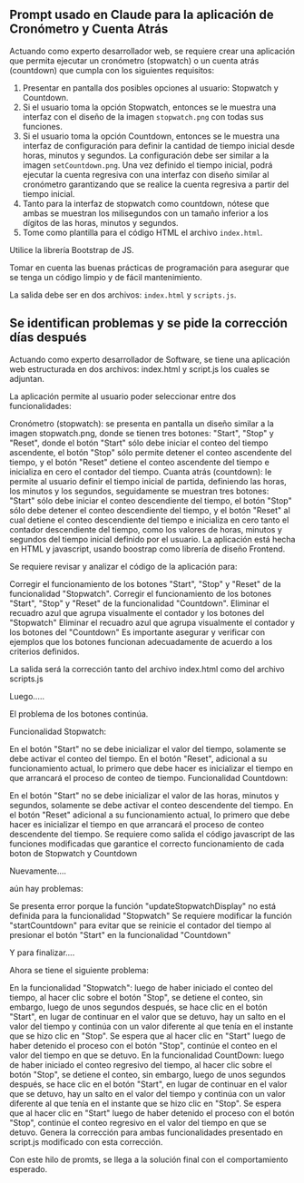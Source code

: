 ## Prompt usado en Claude para la aplicación de Cronómetro y Cuenta Atrás

Actuando como experto desarrollador web, se requiere crear una aplicación que permita ejecutar un cronómetro (stopwatch) o un cuenta atrás (countdown) que cumpla con los siguientes requisitos:

1. Presentar en pantalla dos posibles opciones al usuario: Stopwatch y Countdown.
2. Si el usuario toma la opción Stopwatch, entonces se le muestra una interfaz con el diseño de la imagen `stopwatch.png` con todas sus funciones.
3. Si el usuario toma la opción Countdown, entonces se le muestra una interfaz de configuración para definir la cantidad de tiempo inicial desde horas, minutos y segundos. La configuración debe ser similar a la imagen `setCountdown.png`. Una vez definido el tiempo inicial, podrá ejecutar la cuenta regresiva con una interfaz con diseño similar al cronómetro garantizando que se realice la cuenta regresiva a partir del tiempo inicial.
4. Tanto para la interfaz de stopwatch como countdown, nótese que ambas se muestran los milisegundos con un tamaño inferior a los dígitos de las horas, minutos y segundos.
5. Tome como plantilla para el código HTML el archivo `index.html`.

Utilice la librería Bootstrap de JS.

Tomar en cuenta las buenas prácticas de programación para asegurar que se tenga un código limpio y de fácil mantenimiento.

La salida debe ser en dos archivos: `index.html` y `scripts.js`.


## Se identifican problemas y se pide la corrección días después

Actuando como experto desarrollador de Software, se tiene una aplicación web estructurada en dos archivos: index.html y script.js los cuales se adjuntan.

La aplicación permite al usuario poder seleccionar entre dos funcionalidades:

Cronómetro (stopwatch): se presenta en pantalla un diseño similar a la imagen stopwatch.png, donde se tienen tres botones: "Start", "Stop" y "Reset", donde el botón "Start" sólo debe iniciar el conteo del tiempo ascendente, el botón "Stop" sólo permite detener el conteo ascendente del tiempo, y el botón "Reset" detiene el conteo ascendente del tiempo e inicializa en cero el contador del tiempo.
Cuanta atrás (countdown): le permite al usuario definir el tiempo inicial de partida, definiendo las horas, los minutos y los segundos, seguidamente se muestran tres botones: "Start" sólo debe iniciar el conteo descendiente del tiempo, el botón "Stop" sólo debe detener el conteo descendiente del tiempo, y el botón "Reset" al cual detiene el conteo descendiente del tiempo e inicializa en cero tanto el contador descendiente del tiempo, como los valores de horas, minutos y segundos del tiempo inicial definido por el usuario.
La aplicación está hecha en HTML y javascript, usando boostrap como librería de diseño Frontend.

Se requiere revisar y analizar el código de la aplicación para:

Corregir el funcionamiento de los botones "Start", "Stop" y "Reset" de la funcionalidad "Stopwatch".
Corregir el funcionamiento de los botones "Start", "Stop" y "Reset" de la funcionalidad "Countdown".
Eliminar el recuadro azul que agrupa visualmente el contador y los botones del "Stopwatch"
Eliminar el recuadro azul que agrupa visualmente el contador y los botones del "Countdown"
Es importante asegurar y verificar con ejemplos que los botones funcionan adecuadamente de acuerdo a los criterios definidos.

La salida será la corrección tanto del archivo index.html como del archivo scripts.js




Luego.....

El problema de los botones continúa.

Funcionalidad Stopwatch:

En el botón "Start" no se debe inicializar el valor del tiempo, solamente se debe activar el conteo del tiempo.
En el botón "Reset", adicional a su funcionamiento actual, lo primero que debe hacer es inicializar el tiempo en que arrancará el proceso de conteo de tiempo.
Funcionalidad Countdown:

En el botón "Start" no se debe inicializar el valor de las horas, minutos y segundos, solamente se debe activar el conteo descendente del tiempo.
En el botón "Reset" adicional a su funcionamiento actual, lo primero que debe hacer es inicializar el tiempo en que arrancará el proceso de conteo descendente del tiempo.
Se requiere como salida el código javascript de las funciones modificadas que garantice el correcto funcionamiento de cada boton de Stopwatch y Countdown


Nuevamente....


aún hay problemas:

Se presenta error porque la función "updateStopwatchDisplay" no está definida para la funcionalidad "Stopwatch"
Se requiere modificar la función "startCountdown" para evitar que se reinicie el contador del tiempo al presionar el botón "Start" en la funcionalidad "Countdown"




Y para finalizar....

Ahora se tiene el siguiente problema:

En la funcionalidad "Stopwatch": luego de haber iniciado el conteo del tiempo, al hacer clic sobre el botón "Stop", se detiene el conteo, sin embargo, luego de unos segundos después, se hace clic en el botón "Start", en lugar de continuar en el valor que se detuvo, hay un salto en el valor del tiempo y continúa con un valor diferente al que tenía en el instante que se hizo clic en "Stop". Se espera que al hacer clic en "Start" luego de haber detenido el proceso con el botón "Stop", continúe el conteo en el valor del tiempo en que se detuvo.
En la funcionalidad CountDown: luego de haber iniciado el conteo regresivo del tiempo, al hacer clic sobre el botón "Stop", se detiene el conteo, sin embargo, luego de unos segundos después, se hace clic en el botón "Start", en lugar de continuar en el valor que se detuvo, hay un salto en el valor del tiempo y continúa con un valor diferente al que tenía en el instante que se hizo clic en "Stop". Se espera que al hacer clic en "Start" luego de haber detenido el proceso con el botón "Stop", continúe el conteo regresivo en el valor del tiempo en que se detuvo.
Genera la corrección para ambas funcionalidades presentado en script.js modificado con esta corrección.



Con este hilo de promts, se llega a la solución final con el comportamiento esperado.

